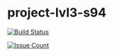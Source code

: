 # project-lvl3-s94

[![Build Status](https://travis-ci.org/grigori-gru/project-lvl3-s94.svg?branch=master)](https://travis-ci.org/grigori-gru/project-lvl3-s94)

[![Issue Count](https://codeclimate.com/github/grigori-gru/project-lvl3-s94/badges/issue_count.svg)](https://codeclimate.com/github/grigori-gru/project-lvl3-s94)
